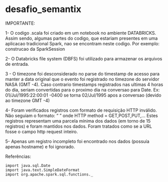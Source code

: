 # desafio_semantix

IMPORTANTE:

1- O codigo .scala foi criado em um notebook no ambiente DATABRICKS.
Assim sendo, algumas partes do codigo, que estariam presentes em uma aplicacao tradicional Spark, nao se encontram neste codigo. Por exemplo: construcao da SparkSession

2- O Databricks file system (DBFS) foi utilizado para armazenar os arquivos de entrada.

3 - O timezone foi desconsiderado no parse do timestamp de acesso para manter a data original que o evento foi registrado no timezone do servidor NASA (GMT -4). 
Caso contrario timestamps registrados nas ultimas 4 horas do dia, seriam convertidas para o proximo dia na conversao para Date.
Ex: 01/Jul/1995:22:00:01 -0400 se torna 02/Jul/1995 apos a conversao (devido ao timezone GMT -4)

4- Foram verificados registros com formato de requisição HTTP inválido. Não seguiam o formato:
“<HTTP method> <URL> <HTTP version>” onde HTTP method = GET,POST,PUT,…
Estes registros representam uma parcela mínima dos dados (em torno de 15 registros) e foram mantidos nos dados. 
Foram tratados como se a URL fosse o campo http request inteiro.

5- Apenas um registro incompleto foi encontrado nos dados (possuía apenas hostname) e foi ignorado.


Referências:

```
import java.sql.Date
import java.text.SimpleDateFormat
import org.apache.spark.sql.functions._
```
